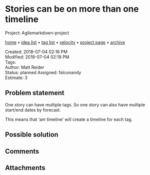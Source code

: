 # Stories can be on more than one timeline

Project: Agilemarkdown-project

[home](../index.md) • [idea list](../ideas.md) • [tag list](../tags.md) • [velocity](../velocity.md) • [project page](../agilemarkdown-project.md) • [archive](archive.md)

Created: 2018-07-04 02:16 PM  
Modified: 2018-07-04 02:18 PM  
Tags:   
Author: Matt Reider  
Status: planned
Assigned: falconandy  
Estimate: 3  

## Problem statement

One story can have multiple tags. So one story can also have multiple start/end dates by forecast.

This means that ‘am timeline’ will create a timeline for each tag.

## Possible solution

## Comments

## Attachments


